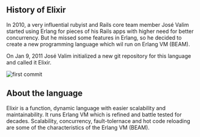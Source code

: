 ## History of Elixir

In 2010, a very influential rubyist and Rails core team member José Valim started using Erlang for pieces of his Rails apps with higher need for better concurrency. But he missed some features in Erlang, so he decided to create a new programming language which wil run on Erlang VM (BEAM).

On Jan 9, 2011 José Valim initialized a new git repository for this language and called it Elixir.

![first commit](https://i.imgur.com/3M422dN.png)

## About the language

Elixir is a function, dynamic language with easier scalability and maintainability. It runs Erlang VM which is refined and battle tested for decades. Scalability, concurrency, fault-tolernace and hot code reloading are some of the characteristics of the Erlang VM (BEAM).  

